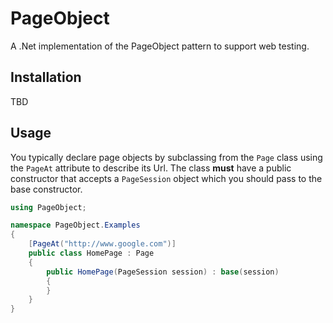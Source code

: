 # PageObject
A .Net implementation of the PageObject pattern to support web testing.

## Installation
TBD

## Usage

You typically declare page objects by subclassing from the `Page` class using the `PageAt` attribute to describe its Url.
The class **must** have a public constructor that accepts a `PageSession` object which you should pass to the base constructor. 

```cs
using PageObject;

namespace PageObject.Examples
{
    [PageAt("http://www.google.com")]
    public class HomePage : Page
    {
        public HomePage(PageSession session) : base(session)
        {
        }
    }
}
```

